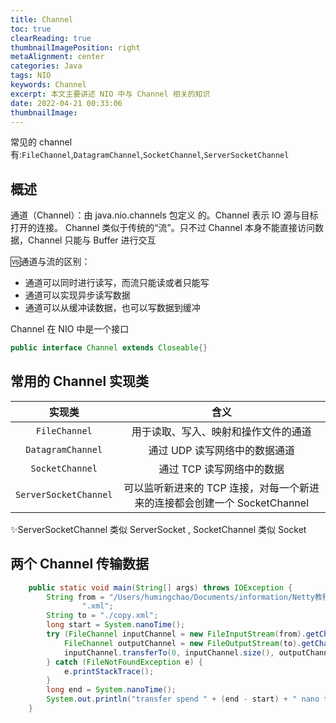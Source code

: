 ```yaml
---
title: Channel
toc: true
clearReading: true
thumbnailImagePosition: right
metaAlignment: center
categories: Java
tags: NIO
keywords: Channel
excerpt: 本文主要讲述 NIO 中与 Channel 相关的知识
date: 2022-04-21 00:33:06
thumbnailImage:
---
```

<!-- toc -->

常见的 channel 有:`FileChannel`,`DatagramChannel`,`SocketChannel`,`ServerSocketChannel`
## 概述

通道（Channel）：由 java.nio.channels 包定义 的。Channel 表示 IO 源与目标打开的连接。 Channel 类似于传统的“流”。只不过 Channel 本身不能直接访问数据，Channel 只能与 Buffer 进行交互

:vs:通道与流的区别：

- 通道可以同时进行读写，而流只能读或者只能写
- 通道可以实现异步读写数据
- 通道可以从缓冲读数据，也可以写数据到缓冲

Channel 在 NIO 中是一个接口

```java
public interface Channel extends Closeable{}
```

## 常用的 Channel 实现类

|        实现类         |                             含义                             |
| :-------------------: | :----------------------------------------------------------: |
|     `FileChannel`     |             用于读取、写入、映射和操作文件的通道             |
|   `DatagramChannel`   |                通过 UDP 读写网络中的数据通道                 |
|    `SocketChannel`    |                  通过 TCP 读写网络中的数据                   |
| `ServerSocketChannel` | 可以监听新进来的 TCP 连接，对每一个新进来的连接都会创建一个 SocketChannel |

:sparkles:ServerSocketChannel 类似 ServerSocket , SocketChannel 类似 Socket

## 两个 Channel 传输数据
```java
	public static void main(String[] args) throws IOException {
		String from = "/Users/humingchao/Documents/information/Netty教程源码资料/代码/netty-demo/src/main/resources/logback" +
				".xml";
		String to = "./copy.xml";
		long start = System.nanoTime();
		try (FileChannel inputChannel = new FileInputStream(from).getChannel()) {
			FileChannel outputChannel = new FileOutputStream(to).getChannel();
			inputChannel.transferTo(0, inputChannel.size(), outputChannel);
		} catch (FileNotFoundException e) {
			e.printStackTrace();
		}
		long end = System.nanoTime();
		System.out.println("transfer spend " + (end - start) + " nano time");
	}
```